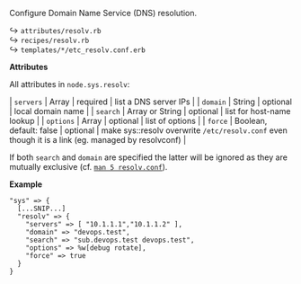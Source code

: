 Configure Domain Name Service (DNS) resolution.

↪ `attributes/resolv.rb`  
↪ `recipes/resolv.rb`  
↪ `templates/*/etc_resolv.conf.erb`  

**Attributes**

All attributes in `node.sys.resolv`:


| `servers` | Array | required | list a DNS server IPs |
| `domain` | String | optional | local domain name |
| `search` | Array or String | optional | list for host-name lookup |
| `options` | Array | optional | list of options |
| `force` | Boolean, default: false | optional |  make sys::resolv overwrite `/etc/resolv.conf` even though it is a link (eg. managed by resolvconf) |

If both `search` and `domain` are specified the latter will be ignored as they are mutually exclusive (cf. [`man 5 resolv.conf`](https://manpages.debian.org/stable/manpages/resolv.conf.5.en.html)).

**Example**

    "sys" => {
      [...SNIP...]
      "resolv" => {
        "servers" => [ "10.1.1.1","10.1.1.2" ],
        "domain" => "devops.test",
        "search" => "sub.devops.test devops.test",
        "options" => %w[debug rotate],
        "force" => true
      }
    }

